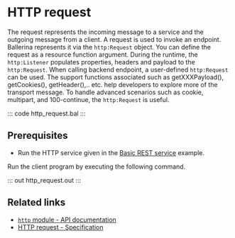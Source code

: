 # HTTP request

The request represents the incoming message to a service and the outgoing message from a client. A request is used to invoke an endpoint. Ballerina represents it via the `http:Request` object. You can define the request as a resource function argument. During the runtime, the `http:Listener` populates properties, headers and payload to the `http:Request`. When calling backend endpoint, a user-defined `http:Request` can be used. The support functions associated such as getXXXPayload(), getCookies(), getHeader(),.. etc. help developers to explore more of the transport message. To handle advanced scenarios such as cookie, multipart, and 100-continue, the `http:Request` is useful.

::: code http_request.bal :::

## Prerequisites
- Run the HTTP service given in the [Basic REST service](/learn/by-example/http-basic-rest-service/) example.

Run the client program by executing the following command.

::: out http_request.out :::

## Related links
- [`http` module - API documentation](https://lib.ballerina.io/ballerina/http/latest/)
- [HTTP request - Specification](/spec/http/#6-request-and-response)